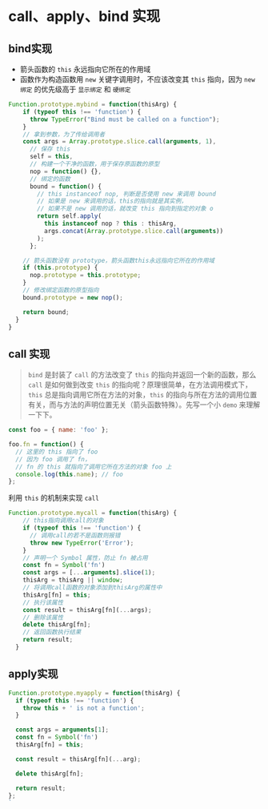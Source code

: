 # call、apply、bind 实现

## bind实现

- 箭头函数的 `this` 永远指向它所在的作用域
- 函数作为构造函数用 `new` 关键字调用时，不应该改变其 `this` 指向，因为 `new绑定` 的优先级高于 `显示绑定` 和 `硬绑定`

```javascript
Function.prototype.mybind = function(thisArg) {
    if (typeof this !== 'function') {
      throw TypeError("Bind must be called on a function");
    }
    // 拿到参数，为了传给调用者
    const args = Array.prototype.slice.call(arguments, 1),
      // 保存 this
      self = this,
      // 构建一个干净的函数，用于保存原函数的原型
      nop = function() {},
      // 绑定的函数
      bound = function() {
        // this instanceof nop, 判断是否使用 new 来调用 bound
        // 如果是 new 来调用的话，this的指向就是其实例，
        // 如果不是 new 调用的话，就改变 this 指向到指定的对象 o
        return self.apply(
          this instanceof nop ? this : thisArg,
          args.concat(Array.prototype.slice.call(arguments))
        );
      };

    // 箭头函数没有 prototype，箭头函数this永远指向它所在的作用域
    if (this.prototype) {
      nop.prototype = this.prototype;
    }
    // 修改绑定函数的原型指向
    bound.prototype = new nop();

    return bound;
  }
}

```

## call 实现

>`bind` 是封装了 `call` 的方法改变了 `this` 的指向并返回一个新的函数，那么 `call` 是如何做到改变 `this` 的指向呢？原理很简单，在方法调用模式下，`this` 总是指向调用它所在方法的对象，`this` 的指向与所在方法的调用位置有关，而与方法的声明位置无关（箭头函数特殊）。先写一个小 `demo` 来理解一下下。

```javascript
const foo = { name: 'foo' };

foo.fn = function() {
  // 这里的 this 指向了 foo
  // 因为 foo 调用了 fn，
  // fn 的 this 就指向了调用它所在方法的对象 foo 上
  console.log(this.name); // foo
};

```

利用 `this` 的机制来实现 `call`

```javascript
Function.prototype.mycall = function(thisArg) {
    // this指向调用call的对象
    if (typeof this !== 'function') {
      // 调用call的若不是函数则报错
      throw new TypeError('Error');
    }
    // 声明一个 Symbol 属性，防止 fn 被占用
    const fn = Symbol('fn')
    const args = [...arguments].slice(1);
    thisArg = thisArg || window;
    // 将调用call函数的对象添加到thisArg的属性中
    thisArg[fn] = this;
    // 执行该属性
    const result = thisArg[fn](...args);
    // 删除该属性
    delete thisArg[fn];
    // 返回函数执行结果
    return result;
  }

```

## apply实现

```JavaScript
Function.prototype.myapply = function(thisArg) {
  if (typeof this !== 'function') {
    throw this + ' is not a function';
  }

  const args = arguments[1];
  const fn = Symbol('fn')
  thisArg[fn] = this;

  const result = thisArg[fn](...arg);

  delete thisArg[fn];

  return result;
};
`
```